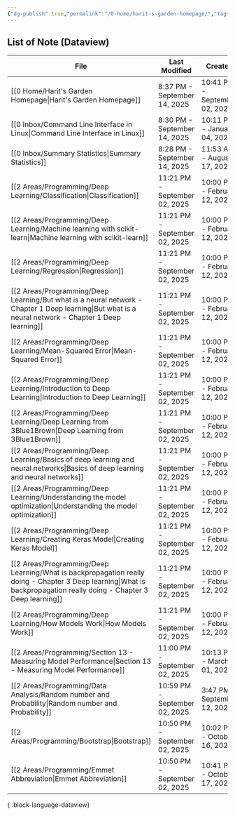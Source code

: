 ```yaml
---
{"dg-publish":true,"permalink":"/0-home/harit-s-garden-homepage/","tags":["gardenEntry"],"created":"2025-09-02T22:41:52.133+07:00","updated":"2025-09-14T20:37:46.990+07:00"}
---
```


## List of Note (Dataview)
| File                                                                                                                                                                    | Last Modified                 | Created                       |
| ----------------------------------------------------------------------------------------------------------------------------------------------------------------------- | ----------------------------- | ----------------------------- |
| [[0 Home/Harit's Garden Homepage\|Harit's Garden Homepage]]                                                                                                          | 8:37 PM - September 14, 2025  | 10:41 PM - September 02, 2025 |
| [[0 Inbox/Command Line Interface in Linux\|Command Line Interface in Linux]]                                                                                         | 8:30 PM - September 14, 2025  | 10:11 PM - January 04, 2024   |
| [[0 Inbox/Summary Statistics\|Summary Statistics]]                                                                                                                   | 8:28 PM - September 14, 2025  | 11:53 AM - August 17, 2024    |
| [[2 Areas/Programming/Deep Learning/Classification\|Classification]]                                                                                                 | 11:21 PM - September 02, 2025 | 10:00 PM - February 12, 2023  |
| [[2 Areas/Programming/Deep Learning/Machine learning with scikit-learn\|Machine learning with scikit-learn]]                                                         | 11:21 PM - September 02, 2025 | 10:00 PM - February 12, 2023  |
| [[2 Areas/Programming/Deep Learning/Regression\|Regression]]                                                                                                         | 11:21 PM - September 02, 2025 | 10:00 PM - February 12, 2023  |
| [[2 Areas/Programming/Deep Learning/But what is a neural network - Chapter 1 Deep learning\|But what is a neural network - Chapter 1 Deep learning]]                 | 11:21 PM - September 02, 2025 | 10:00 PM - February 12, 2023  |
| [[2 Areas/Programming/Deep Learning/Mean-Squared Error\|Mean-Squared Error]]                                                                                         | 11:21 PM - September 02, 2025 | 10:00 PM - February 12, 2023  |
| [[2 Areas/Programming/Deep Learning/Introduction to Deep Learning\|Introduction to Deep Learning]]                                                                   | 11:21 PM - September 02, 2025 | 10:00 PM - February 12, 2023  |
| [[2 Areas/Programming/Deep Learning/Deep Learning from 3Blue1Brown\|Deep Learning from 3Blue1Brown]]                                                                 | 11:21 PM - September 02, 2025 | 10:00 PM - February 12, 2023  |
| [[2 Areas/Programming/Deep Learning/Basics of deep learning and neural networks\|Basics of deep learning and neural networks]]                                       | 11:21 PM - September 02, 2025 | 10:00 PM - February 12, 2023  |
| [[2 Areas/Programming/Deep Learning/Understanding the model optimization\|Understanding the model optimization]]                                                     | 11:21 PM - September 02, 2025 | 10:00 PM - February 12, 2023  |
| [[2 Areas/Programming/Deep Learning/Creating Keras Model\|Creating Keras Model]]                                                                                     | 11:21 PM - September 02, 2025 | 10:00 PM - February 12, 2023  |
| [[2 Areas/Programming/Deep Learning/What is backpropagation really doing - Chapter 3 Deep learning\|What is backpropagation really doing - Chapter 3 Deep learning]] | 11:21 PM - September 02, 2025 | 10:00 PM - February 12, 2023  |
| [[2 Areas/Programming/Deep Learning/How Models Work\|How Models Work]]                                                                                               | 11:21 PM - September 02, 2025 | 10:00 PM - February 12, 2023  |
| [[2 Areas/Programming/Section 13 - Measuring Model Performance\|Section 13 - Measuring Model Performance]]                                                           | 11:00 PM - September 02, 2025 | 10:13 PM - March 01, 2023     |
| [[2 Areas/Programming/Data Analysis/Random number and Probability\|Random number and Probability]]                                                                   | 10:59 PM - September 02, 2025 | 3:47 PM - September 12, 2024  |
| [[2 Areas/Programming/Bootstrap\|Bootstrap]]                                                                                                                         | 10:50 PM - September 02, 2025 | 10:02 PM - October 16, 2024   |
| [[2 Areas/Programming/Emmet Abbreviation\|Emmet Abbreviation]]                                                                                                       | 10:50 PM - September 02, 2025 | 10:41 PM - October 17, 2024   |

{ .block-language-dataview}